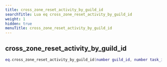 ```yaml
---
title: cross_zone_reset_activity_by_guild_id
searchTitle: Lua eq cross_zone_reset_activity_by_guild_id
weight: 1
hidden: true
menuTitle: cross_zone_reset_activity_by_guild_id
---
```

## cross_zone_reset_activity_by_guild_id
```lua
eq.cross_zone_reset_activity_by_guild_id(number guild_id, number task_id, number activity_id) -- void
```